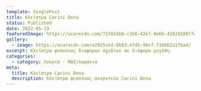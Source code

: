 ```yaml
---
template: SinglePost
title: Κλείστρα Carini Dena
status: Published
date: 2022-05-19
featuredImage: https://ucarecdn.com/723014b8-c3b6-42e7-9e66-41929280ffc4/
gallery:
  - image: https://ucarecdn.com/e2925cbd-6b83-47d5-99cf-710b62a1fbad/
excerpt: Κλείστρα φυσούνας διαφόρων σχεδίων σε διάφορα μεγέθη.
categories:
  - category: Λουριά - Μαξιλαράκια
meta:
  title: Κλείστρα Carini Dena
  description: Κλείστρα φυσούνας ακορντεόν Carini Dena
---
```

